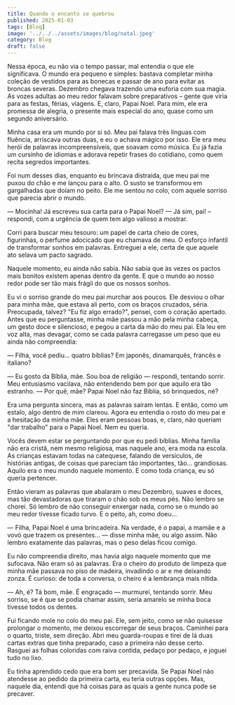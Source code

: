 ```yaml
---
title: Quando o encanto se quebrou
published: 2025-01-03
tags: [Blog]
image: '../../../assets/images/blog/natal.jpeg'
category: Blog
draft: false
---
```

Nessa época, eu não via o tempo passar, mal entendia o que ele significava. O mundo era pequeno e simples: bastava completar minha coleção de vestidos para as bonecas e passar de ano para evitar as broncas severas. Dezembro chegava trazendo uma euforia com sua magia. As vozes adultas ao meu redor falavam sobre preparativos – gente que viria para as festas, férias, viagens. E, claro, Papai Noel. Para mim, ele era promessa de alegria, o presente mais especial do ano, quase como um segundo aniversário.

Minha casa era um mundo por si só. Meu pai falava três línguas com fluência, arriscava outras duas, e eu o achava mágico por isso. Ele era meu herói de palavras incompreensíveis, que soavam como música. Eu já fazia um cursinho de idiomas e adorava repetir frases do cotidiano, como quem recita segredos importantes.

Foi num desses dias, enquanto eu brincava distraída, que meu pai me puxou do chão e me lançou para o alto. O susto se transformou em gargalhadas que doíam no peito. Ele me sentou no colo, com aquele sorriso que parecia abrir o mundo.

— Mocinha! Já escreveu sua carta para o Papai Noel? — Já sim, pai! – respondi, com a urgência de quem tem algo valioso a mostrar.

Corri para buscar meu tesouro: um papel de carta cheio de cores, figurinhas, o perfume adocicado que eu chamava de meu. O esforço infantil de transformar sonhos em palavras. Entreguei a ele, certa de que aquele ato selava um pacto sagrado.

Naquele momento, eu ainda não sabia. Não sabia que às vezes os pactos mais bonitos existem apenas dentro da gente. E que o mundo ao nosso redor pode ser tão mais frágil do que os nossos sonhos.

Eu vi o sorriso grande do meu pai murchar aos poucos. Ele desviou o olhar para minha mãe, que estava ali perto, com os braços cruzados, séria. Preocupada, talvez? "Eu fiz algo errado?", pensei, com o coração apertado. Antes que eu perguntasse, minha mãe passou a mão pela minha cabeça, um gesto doce e silencioso, e pegou a carta da mão do meu pai. Ela leu em voz alta, mas devagar, como se cada palavra carregasse um peso que eu ainda não compreendia:

— Filha, você pediu... quatro bíblias? Em japonês, dinamarquês, francês e italiano?

— Eu gosto da Bíblia, mãe. Sou boa de religião — respondi, tentando sorrir. Meu entusiasmo vacilava, não entendendo bem por que aquilo era tão estranho. — Por quê, mãe? Papai Noel não faz Bíblia, só brinquedos, né?

Era uma pergunta sincera, mas as palavras saíram lentas. E então, como um estalo, algo dentro de mim clareou. Agora eu entendia o rosto do meu pai e a hesitação da minha mãe. Eles eram pessoas boas, e, claro, não queriam "dar trabalho" para o Papai Noel. Nem eu queria.

Vocês devem estar se perguntando por que eu pedi bíblias. Minha família não era cristã, nem mesmo religiosa, mas naquele ano, era moda na escola. As crianças estavam todas na catequese, falando de versículos, de histórias antigas, de coisas que pareciam tão importantes, tão... grandiosas. Aquilo era o meu mundo naquele momento. E como toda criança, eu só queria pertencer.

Então vieram as palavras que abalaram o meu Dezembro, suaves e doces, mas tão devastadoras que tiraram o chão sob os meus pés. Não lembro se chorei. Só lembro de não conseguir enxergar nada, como se o mundo ao meu redor tivesse ficado turvo. E o peito, ah, como doeu...

— Filha, Papai Noel é uma brincadeira. Na verdade, é o papai, a mamãe e a vovó que trazem os presentes... — disse minha mãe, ou algo assim. Não lembro exatamente das palavras, mas o peso delas ficou comigo.

Eu não compreendia direito, mas havia algo naquele momento que me sufocava. Não eram só as palavras. Era o cheiro do produto de limpeza que minha mãe passava no piso de madeira, invadindo o ar e me deixando zonza. É curioso: de toda a conversa, o cheiro é a lembrança mais nítida.

— Ah, é? Tá bom, mãe. É engraçado — murmurei, tentando sorrir. Meu sorriso, se é que se podia chamar assim, seria amarelo se minha boca tivesse todos os dentes.

Fui ficando mole no colo do meu pai. Ele, sem jeito, como se não quisesse prolongar o momento, me deixou escorregar de seus braços. Caminhei para o quarto, triste, sem direção. Abri meu guarda-roupas e tirei de lá duas cartas extras que tinha preparado, caso a primeira não desse certo. Rasguei as folhas coloridas com raiva contida, pedaço por pedaço, e joguei tudo no lixo.

Eu tinha aprendido cedo que era bom ser precavida. Se Papai Noel não atendesse ao pedido da primeira carta, eu teria outras opções. Mas, naquele dia, entendi que há coisas para as quais a gente nunca pode se precaver.